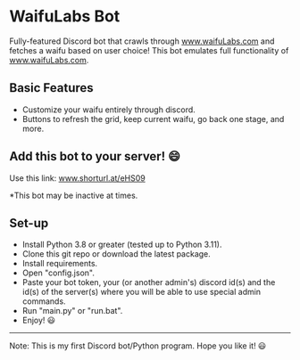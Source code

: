 # WaifuLabs Bot
Fully-featured Discord bot that crawls through www.waifuLabs.com and fetches a waifu based on user choice!
This bot emulates full functionality of www.waifuLabs.com.

## Basic Features
* Customize your waifu entirely through discord.
* Buttons to refresh the grid, keep current waifu, go back one stage, and more.


## Add this bot to your server! 😄
Use this link: www.shorturl.at/eHS09

*This bot may be inactive at times.


## Set-up
* Install Python 3.8 or greater (tested up to Python 3.11).
* Clone this git repo or download the latest package.
* Install requirements.
* Open "config.json".
* Paste your bot token, your (or another admin's) discord id(s) and the id(s) of the server(s) where you will be able to use special admin commands.
* Run "main.py" or "run.bat".
* Enjoy! 😃
---
Note: This is my first Discord bot/Python program. Hope you like it! 😃
